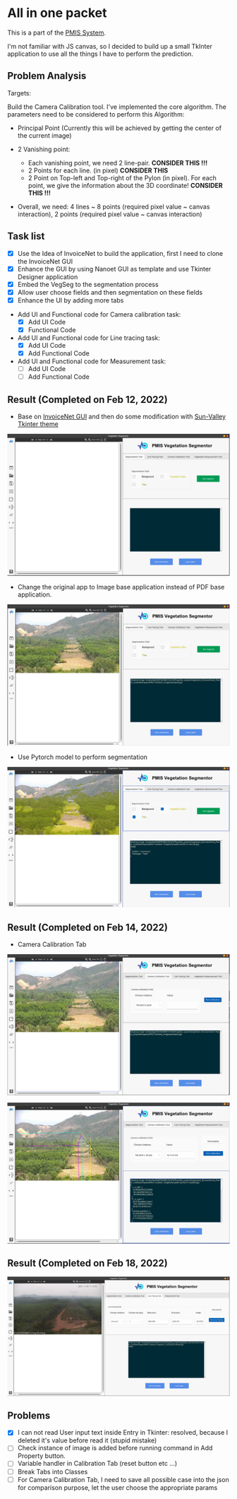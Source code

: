 # All in one packet

This is a part of the [PMIS System](http://pmisptc2.com.vn:3000/login).


I'm not familiar with JS canvas, so I decided to build up a small TkInter application to use all the things I have 
to perform the prediction. 

## Problem Analysis
Targets:

Build the Camera Calibration tool. I've implemented the core algorithm. The parameters need to be considered to
perform this Algorithm:
  * Principal Point (Currently this will be achieved by getting the center of the current image)
  * 2 Vanishing point:
    * Each vanishing point, we need 2 line-pair. **CONSIDER THIS !!!**
    * 2 Points for each line. (in pixel) **CONSIDER THIS**
    * 2 Point on Top-left and Top-right of the Pylon (in pixel). For each point, we give the information about the 3D coordinate! **CONSIDER THIS !!!**

  * Overall, we need: 4 lines ~ 8 points (required pixel value ~ canvas interaction), 2 points (required pixel value ~ canvas interaction) 



## Task list
- [x] Use the Idea of InvoiceNet to build the application, first I need to clone the InvoiceNet GUI
- [x] Enhance the GUI by using Nanoet GUI as template and use Tkinter Designer application
- [x] Embed the VegSeg to the segmentation process
- [x] Allow user choose fields and then segmentation on these fields
- [x] Enhance the UI by adding more tabs

* Add UI and Functional code for Camera calibration task:
  - [x] Add UI Code
  - [x] Functional Code
* Add UI and Functional code for Line tracing task:
  - [x] Add UI Code 
  - [x] Add Functional Code  
* Add UI and Functional code for Measurement task:
  - [ ] Add UI Code
  - [ ] Add Functional Code

## Result (Completed on Feb 12, 2022)
* Base on [InvoiceNet GUI](https://github.com/naiveHobo/InvoiceNet) and then do some modification with [Sun-Valley Tkinter theme](https://github.com/rdbende/Sun-Valley-ttk-theme)

![](./readme_images/im1.png)

* Change the original app to Image base application instead of PDF base application.

![](./readme_images/im2.png)

* Use Pytorch model to perform segmentation

![](./readme_images/im3.png)


## Result (Completed on Feb 14, 2022)
* Camera Calibration Tab

![](./readme_images/im4.png)

![](./readme_images/im5.png)

## Result (Completed on Feb 18, 2022)

![](./readme_images/im6.png)


## Problems
- [x] I can not read User input text inside Entry in Tkinter: resolved, because I deleted it's value before read it (stupid mistake)
- [ ] Check instance of image is added before running command in Add Property button.
- [ ] Variable handler in Calibration Tab (reset button etc ...)
- [ ] Break Tabs into Classes 
- [ ] For Camera Calibration Tab, I need to save all possible case into the json for comparison purpose, let the user choose
the appropriate params
